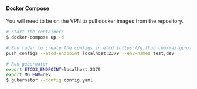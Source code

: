 #### Docker Compose
You will need to be on the VPN to pull docker images from the repository.

```bash
# Start the containers
$ docker-compose up -d

# Run radar to create the configs in etcd (https://github.com/mailgun/radar)
push_configs --etcd-endpoint localhost:2379 --env-names test,dev

# Run gubernator
export ETCD3_ENDPOINT=localhost:2379
export MG_ENV=dev
$ gubernator --config config.yaml
```